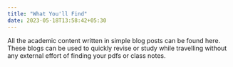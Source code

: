 ```yaml
---
title: "What You'll Find"
date: 2023-05-18T13:58:42+05:30
---
```

All the academic content written in simple blog posts can be found here. 
These blogs can be used to quickly revise or study while travelling without any external effort of finding your pdfs or class notes.